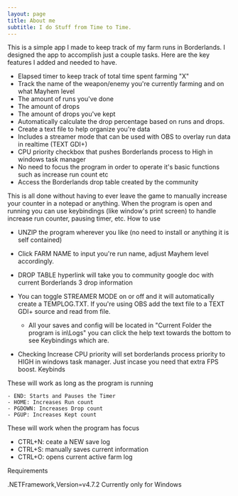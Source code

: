 ```yaml
---
layout: page
title: About me
subtitle: I do Stuff from Time to Time.
---
```


This is a simple app I made to keep track of my farm runs in Borderlands. I designed the app to accomplish just a couple tasks. Here are the key features I added and needed to have.

- Elapsed timer to keep track of total time spent farming "X"
- Track the name of the weapon/enemy you're currently farming and on what Mayhem level
- The amount of runs you've done
- The amount of drops     
- The amount of drops you've kept
- Automatically calculate the drop percentage based on runs and drops.
- Create a text file to help organize you're data    
- Includes a streamer mode that can be used with OBS to overlay run data in realtime (TEXT GDI+)
- CPU priority checkbox that pushes Borderlands process to High in windows task manager
- No need to focus the program in order to operate it's basic functions such as increase run count etc
- Access the Borderlands drop table created by the community 


This is all done without having to ever leave the game to manually increase your counter in a notepad or anything. When the program is open and running you can use keybindings (like window's print screen) to handle increase run counter, pausing timer, etc.
 How to use

- UNZIP the program wherever you like (no need to install or anything it is self contained)

- Click FARM NAME to input you're run name, adjust Mayhem level accordingly.

- DROP TABLE hyperlink will take you to community google doc with current Borderlands 3 drop information

- You can toggle STREAMER MODE on or off and it will automatically create a TEMPLOG.TXT. If you're using OBS add the text file to a TEXT GDI+ source and read from file.       

   - All your saves and config will be located in "Current Folder the program is in\Logs\"  you can click the help text towards the bottom to see Keybindings which are.

- Checking Increase CPU priority will set borderlands process priority to HIGH in windows task manager.  Just incase you need that extra FPS boost.
 Keybinds

These will work as long as the program is running

    - END: Starts and Pauses the Timer
    - HOME: Increases Run count
    - PGDOWN: Increases Drop count
    - PGUP: Increases Kept count

These will work when the program has focus

- CTRL+N: ceate a NEW save log    
- CTRL+S: manually saves current information    
- CTRL+O: opens current active farm log 

Requirements

 .NETFramework,Version=v4.7.2
 Currently only for Windows
